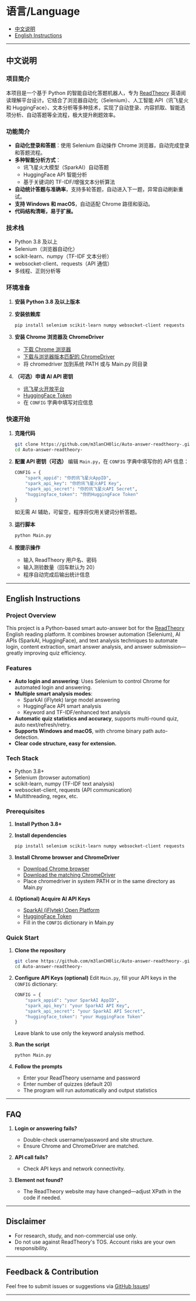 # 语言/Language

- [中文说明](#中文说明)
- [English Instructions](#english-instructions)

---

## 中文说明

### 项目简介

本项目是一个基于 Python 的智能自动化答题机器人，专为 [ReadTheory](https://readtheory.org/) 英语阅读理解平台设计。它结合了浏览器自动化（Selenium）、人工智能 API（讯飞星火和 HuggingFace）、文本分析等多种技术，实现了自动登录、内容抓取、智能选项分析、自动答题等全流程，极大提升刷题效率。

### 功能简介

- **自动化登录和答题**：使用 Selenium 自动操作 Chrome 浏览器，自动完成登录和答题流程。
- **多种智能分析方式**：
  - 讯飞星火大模型（SparkAI）自动答题
  - HuggingFace API 智能分析
  - 基于关键词的 TF-IDF/增强文本分析算法
- **自动统计答题与准确率**，支持多轮答题，自动进入下一题，异常自动刷新重试。
- **支持 Windows 和 macOS**，自动适配 Chrome 路径和驱动。
- **代码结构清晰，易于扩展。**

### 技术栈

- Python 3.8 及以上
- Selenium（浏览器自动化）
- scikit-learn、numpy（TF-IDF 文本分析）
- websocket-client、requests（API 通信）
- 多线程、正则分析等

### 环境准备

1. **安装 Python 3.8 及以上版本**

2. **安装依赖库**
   ```bash
   pip install selenium scikit-learn numpy websocket-client requests
   ```

3. **安装 Chrome 浏览器及 ChromeDriver**
   - [下载 Chrome 浏览器](https://www.google.com/chrome/)
   - [下载与浏览器版本匹配的 ChromeDriver](https://chromedriver.chromium.org/downloads)
   - 将 chromedriver 加到系统 PATH 或与 Main.py 同目录

4. **（可选）申请 AI API 密钥**
   - [讯飞星火开放平台](https://www.xfyun.cn/)
   - [HuggingFace Token](https://huggingface.co/settings/tokens)
   - 在 `CONFIG` 字典中填写对应信息

### 快速开始

1. **克隆代码**
   ```bash
   git clone https://github.com/m3lanCH0lic/Auto-answer-readtheory-.git
   cd Auto-answer-readtheory-
   ```

2. **配置 API 密钥（可选）**
   编辑 `Main.py`，在 `CONFIG` 字典中填写你的 API 信息：

   ```python
   CONFIG = {
       "spark_appid": "你的讯飞星火AppID",
       "spark_api_key": "你的讯飞星火API Key",
       "spark_api_secret": "你的讯飞星火API Secret",
       "huggingface_token": "你的HuggingFace Token"
   }
   ```

   如无需 AI 辅助，可留空，程序将仅用关键词分析答题。

3. **运行脚本**
   ```bash
   python Main.py
   ```

4. **按提示操作**
   - 输入 ReadTheory 用户名、密码
   - 输入测验数量（回车默认为 20）
   - 程序自动完成后输出统计信息

---

## English Instructions

### Project Overview

This project is a Python-based smart auto-answer bot for the [ReadTheory](https://readtheory.org/) English reading platform. It combines browser automation (Selenium), AI APIs (SparkAI, HuggingFace), and text analysis techniques to automate login, content extraction, smart answer analysis, and answer submission—greatly improving quiz efficiency.

### Features

- **Auto login and answering**: Uses Selenium to control Chrome for automated login and answering.
- **Multiple smart analysis modes**:
  - SparkAI (iFlytek) large model answering
  - HuggingFace API smart analysis
  - Keyword and TF-IDF/enhanced text analysis
- **Automatic quiz statistics and accuracy**, supports multi-round quiz, auto next/refresh/retry.
- **Supports Windows and macOS**, with chrome binary path auto-detection.
- **Clear code structure, easy for extension.**

### Tech Stack

- Python 3.8+
- Selenium (browser automation)
- scikit-learn, numpy (TF-IDF text analysis)
- websocket-client, requests (API communication)
- Multithreading, regex, etc.

### Prerequisites

1. **Install Python 3.8+**

2. **Install dependencies**
   ```bash
   pip install selenium scikit-learn numpy websocket-client requests
   ```

3. **Install Chrome browser and ChromeDriver**
   - [Download Chrome browser](https://www.google.com/chrome/)
   - [Download the matching ChromeDriver](https://chromedriver.chromium.org/downloads)
   - Place chromedriver in system PATH or in the same directory as Main.py

4. **(Optional) Acquire AI API Keys**
   - [SparkAI (iFlytek) Open Platform](https://www.xfyun.cn/)
   - [HuggingFace Token](https://huggingface.co/settings/tokens)
   - Fill in the `CONFIG` dictionary in Main.py

### Quick Start

1. **Clone the repository**
   ```bash
   git clone https://github.com/m3lanCH0lic/Auto-answer-readtheory-.git
   cd Auto-answer-readtheory-
   ```

2. **Configure API Keys (optional)**
   Edit `Main.py`, fill your API keys in the `CONFIG` dictionary:

   ```python
   CONFIG = {
       "spark_appid": "your SparkAI AppID",
       "spark_api_key": "your SparkAI API Key",
       "spark_api_secret": "your SparkAI API Secret",
       "huggingface_token": "your HuggingFace Token"
   }
   ```

   Leave blank to use only the keyword analysis method.

3. **Run the script**
   ```bash
   python Main.py
   ```

4. **Follow the prompts**
   - Enter your ReadTheory username and password
   - Enter number of quizzes (default 20)
   - The program will run automatically and output statistics

---

## FAQ

1. **Login or answering fails?**
   - Double-check username/password and site structure.
   - Ensure Chrome and ChromeDriver are matched.

2. **API call fails?**
   - Check API keys and network connectivity.

3. **Element not found?**
   - The ReadTheory website may have changed—adjust XPath in the code if needed.

---

## Disclaimer

- For research, study, and non-commercial use only.
- Do not use against ReadTheory's TOS. Account risks are your own responsibility.

---

## Feedback & Contribution

Feel free to submit issues or suggestions via [GitHub Issues](https://github.com/m3lanCH0lic/Auto-answer-readtheory-/issues)!

---
